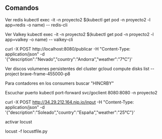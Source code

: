 ## Comandos

Ver redis
kubectl exec -it -n proyecto2 $(kubectl get pod -n proyecto2 -l app=redis -o name) -- redis-cli

Ver Valkey
kubectl exec -it -n proyecto2 $(kubectl get pod -n proyecto2 -l app=valkey -o name) -- valkey-cli



curl -X POST http://localhost:8080/publicar -H "Content-Type: application/json" -d '{"description":"Nevado","country":"Andorra","weather":"7°C"}'

Ver discos volumenes persistentes del cluster
gcloud compute disks list --project brave-frame-455000-p8

Para contadores en los consumers buscar "HINCRBY"

Escuchar puerto
kubectl port-forward svc/goclient 8080:8080 -n proyecto2


curl -X POST http://34.29.212.164.nip.io/input -H "Content-Type: application/json" -d '{"description":"Soleado","country":"España","weather":"25°C"}'

activar locust

locust -f locustfile.py